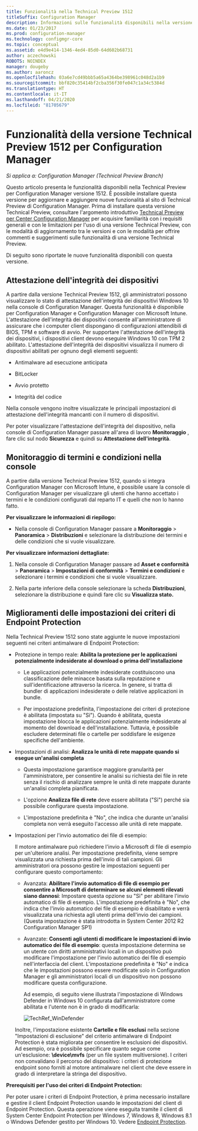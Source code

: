 ```yaml
---
title: Funzionalità nella Technical Preview 1512
titleSuffix: Configuration Manager
description: Informazioni sulle funzionalità disponibili nella versione Technical Preview 1512 per Configuration Manager.
ms.date: 01/23/2017
ms.prod: configuration-manager
ms.technology: configmgr-core
ms.topic: conceptual
ms.assetid: e4d9e414-1346-4ed4-85d0-64d602b68731
author: aczechowski
ROBOTS: NOINDEX
manager: dougeby
ms.author: aaroncz
ms.openlocfilehash: 03a6e7cd49bbb5a65a4364be398961c048d2a1b9
ms.sourcegitcommit: bbf820c35414bf2cba356f30fe047c1a34c5384d
ms.translationtype: HT
ms.contentlocale: it-IT
ms.lasthandoff: 04/21/2020
ms.locfileid: "81705679"
---
```

# <a name="capabilities-in-technical-preview-1512-for-configuration-manager"></a>Funzionalità della versione Technical Preview 1512 per Configuration Manager

*Si applica a: Configuration Manager (Technical Preview Branch)*

Questo articolo presenta le funzionalità disponibili nella Technical Preview per Configuration Manager versione 1512. È possibile installare questa versione per aggiornare e aggiungere nuove funzionalità al sito di Technical Preview di Configuration Manager. Prima di installare questa versione Technical Preview, consultare l'argomento introduttivo [Technical Preview per Center Configuration Manager](technical-preview.md) per acquisire familiarità con i requisiti generali e con le limitazioni per l'uso di una versione Technical Preview, con le modalità di aggiornamento tra le versioni e con le modalità per offrire commenti e suggerimenti sulle funzionalità di una versione Technical Preview.  

 Di seguito sono riportate le nuove funzionalità disponibili con questa versione.  

##  <a name="device-health-attestation"></a><a name="bkmk_devicehealth"></a> Attestazione dell'integrità dei dispositivi  
 A partire dalla versione Technical Preview 1512, gli amministratori possono visualizzare lo stato di attestazione dell'integrità dei dispositivi Windows 10 nella console di Configuration Manager.  Questa funzionalità è disponibile per Configuration Manager e Configuration Manager con Microsoft Intune. L'attestazione dell'integrità dei dispositivi consente all'amministratore di assicurare che i computer client dispongano di configurazioni attendibili di BIOS, TPM e software di avvio. Per supportare l'attestazione dell'integrità dei dispositivi, i dispositivi client devono eseguire Windows 10 con TPM 2 abilitato. L'attestazione dell'integrità dei dispositivi visualizza il numero di dispositivi abilitati per ognuno degli elementi seguenti:  

-   Antimalware ad esecuzione anticipata  

-   BitLocker  

-   Avvio protetto  

-   Integrità del codice  

Nella console vengono inoltre visualizzate le principali impostazioni di attestazione dell'integrità mancanti con il numero di dispositivi.  

Per poter visualizzare l'attestazione dell'integrità del dispositivo, nella console di Configuration Manager passare all'area di lavoro **Monitoraggio** , fare clic sul nodo **Sicurezza** e quindi su **Attestazione dell'integrità**.  

##  <a name="in-console-monitoring-for-terms-and-conditions"></a><a name="bkmk_viewterms"></a> Monitoraggio di termini e condizioni nella console  
A partire dalla versione Technical Preview 1512, quando si integra Configuration Manager con Microsoft Intune, è possibile usare la console di Configuration Manager per visualizzare gli utenti che hanno accettato i termini e le condizioni configurati dal reparto IT e quelli che non lo hanno fatto.  

**Per visualizzare le informazioni di riepilogo:**  

-   Nella console di Configuration Manager passare a **Monitoraggio** > **Panoramica** > **Distribuzioni** e selezionare la distribuzione dei termini e delle condizioni che si vuole visualizzare.  

**Per visualizzare informazioni dettagliate:**  

1.  Nella console di Configuration Manager passare ad **Asset e conformità** > **Panoramica** > **Impostazioni di conformità** > **Termini e condizioni** e selezionare i termini e condizioni che si vuole visualizzare.  

2.  Nella parte inferiore della console selezionare la scheda **Distribuzioni**, selezionare la distribuzione e quindi fare clic su **Visualizza stato.**  

##  <a name="improvements-to-endpoint-protection-policy-settings"></a><a name="bkmk_EPpolicy"></a> Miglioramenti delle impostazioni dei criteri di Endpoint Protection  
Nella Technical Preview 1512 sono state aggiunte le nuove impostazioni seguenti nei criteri antimalware di Endpoint Protection:  

-   Protezione in tempo reale: **Abilita la protezione per le applicazioni potenzialmente indesiderate al download o prima dell'installazione**  

    -   Le applicazioni potenzialmente indesiderate costituiscono una classificazione delle minacce basata sulla reputazione e sull'identificazione attraverso la ricerca. In genere, si tratta di bundler di applicazioni indesiderate o delle relative applicazioni in bundle.  

    -   Per impostazione predefinita, l'impostazione dei criteri di protezione è abilitata (impostata su "Sì"). Quando è abilitata, questa impostazione blocca le applicazioni potenzialmente indesiderate al momento del download e dell'installazione. Tuttavia, è possibile escludere determinati file o cartelle per soddisfare le esigenze specifiche dell'ambiente.  

-   Impostazioni di analisi: **Analizza le unità di rete mappate quando si esegue un'analisi completa**  

    -   Questa impostazione garantisce maggiore granularità per l'amministratore, per consentire le analisi su richiesta dei file in rete senza il rischio di analizzare sempre le unità di rete mappate durante un'analisi completa pianificata.  

    -   L'opzione **Analizza file di rete** deve essere abilitata ("Sì") perché sia possibile configurare questa impostazione.  

    -   L'impostazione predefinita è "No", che indica che durante un'analisi completa non verrà eseguito l'accesso alle unità di rete mappate.  

-   Impostazioni per l'invio automatico dei file di esempio:  

     Il motore antimalware può richiedere l'invio a Microsoft di file di esempio per un'ulteriore analisi. Per impostazione predefinita, viene sempre visualizzata una richiesta prima dell'invio di tali campioni. Gli amministratori ora possono gestire le impostazioni seguenti per configurare questo comportamento:  

    -   Avanzata: **Abilitare l'invio automatico di file di esempio per consentire a Microsoft di determinare se alcuni elementi rilevati siano dannosi**:  Impostare questa opzione su "Sì" per abilitare l'invio automatico di file di esempio. L'impostazione predefinita è "No", che indica che l'invio automatico dei file di esempio è disabilitato e verrà visualizzata una richiesta agli utenti prima dell'invio dei campioni.   (Questa impostazione è stata introdotta in System Center 2012 R2 Configuration Manager SP1)  

    -   Avanzate: **Consenti agli utenti di modificare le impostazioni di invio automatico dei file di esempio**: questa impostazione determina se un utente con diritti amministrativi locali in un dispositivo può modificare l'impostazione per l'invio automatico dei file di esempio nell'interfaccia del client. L'impostazione predefinita è "No" e indica che le impostazioni possono essere modificate solo in Configuration Manager e gli amministratori locali di un dispositivo non possono modificare questa configurazione.  

         Ad esempio, di seguito viene illustrata l'impostazione di Windows Defender in Windows 10 configurata dall'amministratore come abilitata e l'utente non è in grado di modificarla:  

         ![TechRef&#95;WinDefender](../../core/get-started/media/TechRef_WinDefender.png "TechRef_WinDefender")  

    Inoltre, l'impostazione esistente **Cartelle e file esclusi** nella sezione "Impostazioni di esclusione" del criterio antimalware di Endpoint Protection è stata migliorata per consentire le esclusioni dei dispositivi. Ad esempio, ora è possibile specificare quanto segue come un'esclusione: **\device\mvfs** (per un file system multiversione). I criteri non convalidano il percorso del dispositivo: i criteri di protezione endpoint sono forniti al motore antimalware nel client che deve essere in grado di interpretare la stringa del dispositivo.  

**Prerequisiti per l'uso dei criteri di Endpoint Protection:**  

Per poter usare i criteri di Endpoint Protection, è prima necessario installare e gestire il client Endpoint Protection usando le impostazioni del client di Endpoint Protection. Questa operazione viene eseguita tramite il client di System Center Endpoint Protection per Windows 7, Windows 8, Windows 8.1 o Windows Defender gestito per Windows 10. Vedere [Endpoint Protection](../../protect/deploy-use/endpoint-protection.md).  
